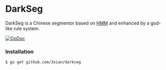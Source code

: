 DarkSeg
=======

DarkSeg is a Chinese segmentor based on [HMM](http://en.wikipedia.org/wiki/Hidden_Markov_model) and enhanced by a god-like rule system.

[![GoDoc](http://godoc.org/github.com/3xian/darkseg?status.png)](http://godoc.org/github.com/3xian/darkseg)

### Installation

    $ go get github.com/3xian/darkseg
